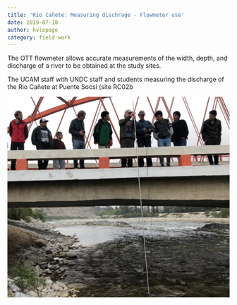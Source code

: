 ```yaml
---
title: 'Rio Cañete: Measuring dischrage - Flowmeter use'
date: 2019-07-10
author: hvlepage
category: field-work
---
```


The OTT flowmeter allows accurate measurements of the width, depth, and discharge of a river to be obtained at the study sites.

The UCAM staff with UNDC staff and students measuring the discharge of the Rio Cañete at Puente Socsi (site RC02b

![Measuring river discharge](/assets/posts/socsijuly2019.jpeg)





